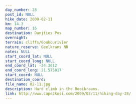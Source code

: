 ```yaml
---
day_number: 28
post_id: NULL
hike_date: 2009-02-11
km: 14.3
map_number: 16
destination: Danjties Pos
overnight: 
terrain: cliffs/Goukourivier
nature_reserve: Geelkrans NR
notes: NULL
start_coord_lat: NULL
start_coord_long: NULL
end_coord_lat: -34.3612
end_coord_long: 21.575817
start_coord: NULL
destination_coord: 
file_name: 02-11.jpg
description: Hard climb in the Rooikraans.
link: http://www.cape2kosi.com/2009/02/11/hiking-day-28/
---
```

